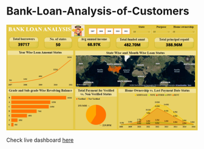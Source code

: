 # Bank-Loan-Analysis-of-Customers

![image](BankLoanDashboard.png)

Check live dashboard [here](https://www.novypro.com/project/bank-loan-analysis-of-customers)
